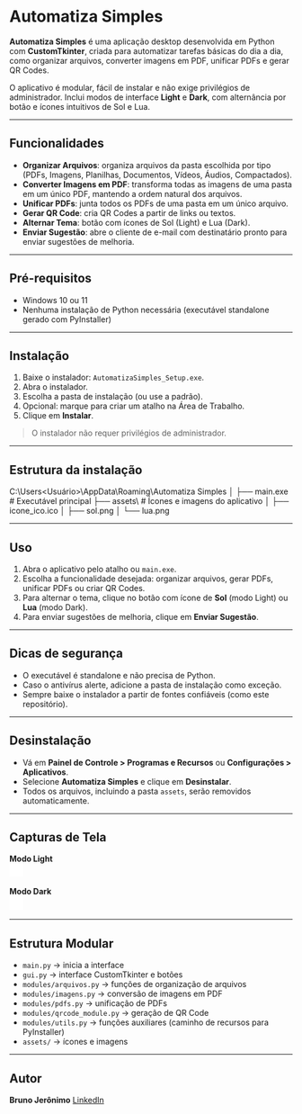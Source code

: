 # Automatiza Simples

**Automatiza Simples** é uma aplicação desktop desenvolvida em Python com **CustomTkinter**, criada para automatizar tarefas básicas do dia a dia, como organizar arquivos, converter imagens em PDF, unificar PDFs e gerar QR Codes.

O aplicativo é modular, fácil de instalar e não exige privilégios de administrador. Inclui modos de interface **Light** e **Dark**, com alternância por botão e ícones intuitivos de Sol e Lua.

---

## Funcionalidades

- **Organizar Arquivos**: organiza arquivos da pasta escolhida por tipo (PDFs, Imagens, Planilhas, Documentos, Vídeos, Áudios, Compactados).  
- **Converter Imagens em PDF**: transforma todas as imagens de uma pasta em um único PDF, mantendo a ordem natural dos arquivos.  
- **Unificar PDFs**: junta todos os PDFs de uma pasta em um único arquivo.  
- **Gerar QR Code**: cria QR Codes a partir de links ou textos.  
- **Alternar Tema**: botão com ícones de Sol (Light) e Lua (Dark).  
- **Enviar Sugestão**: abre o cliente de e-mail com destinatário pronto para enviar sugestões de melhoria.  

---

## Pré-requisitos

- Windows 10 ou 11  
- Nenhuma instalação de Python necessária (executável standalone gerado com PyInstaller)  

---

## Instalação

1. Baixe o instalador: `AutomatizaSimples_Setup.exe`.  
2. Abra o instalador.  
3. Escolha a pasta de instalação (ou use a padrão).  
4. Opcional: marque para criar um atalho na Área de Trabalho.  
5. Clique em **Instalar**.  

> O instalador não requer privilégios de administrador.  

---

## Estrutura da instalação
C:\Users<Usuário>\AppData\Roaming\Automatiza Simples
│
├── main.exe # Executável principal
├── assets\ # Ícones e imagens do aplicativo
│ ├── icone_ico.ico
│ ├── sol.png
│ └── lua.png

---

## Uso

1. Abra o aplicativo pelo atalho ou `main.exe`.  
2. Escolha a funcionalidade desejada: organizar arquivos, gerar PDFs, unificar PDFs ou criar QR Codes.  
3. Para alternar o tema, clique no botão com ícone de **Sol** (modo Light) ou **Lua** (modo Dark).  
4. Para enviar sugestões de melhoria, clique em **Enviar Sugestão**.  

---

## Dicas de segurança

- O executável é standalone e não precisa de Python.  
- Caso o antivírus alerte, adicione a pasta de instalação como exceção.  
- Sempre baixe o instalador a partir de fontes confiáveis (como este repositório).  

---

## Desinstalação

- Vá em **Painel de Controle > Programas e Recursos** ou **Configurações > Aplicativos**.  
- Selecione **Automatiza Simples** e clique em **Desinstalar**.  
- Todos os arquivos, incluindo a pasta `assets`, serão removidos automaticamente.  

---

## Capturas de Tela

**Modo Light**  
![Light Theme](assets/sol.png)  

**Modo Dark**  
![Dark Theme](assets/lua.png)  

---

## Estrutura Modular

- `main.py` → inicia a interface  
- `gui.py` → interface CustomTkinter e botões  
- `modules/arquivos.py` → funções de organização de arquivos  
- `modules/imagens.py` → conversão de imagens em PDF  
- `modules/pdfs.py` → unificação de PDFs  
- `modules/qrcode_module.py` → geração de QR Code  
- `modules/utils.py` → funções auxiliares (caminho de recursos para PyInstaller)  
- `assets/` → ícones e imagens  

---

## Autor

**Bruno Jerônimo**
[LinkedIn](https://www.linkedin.com/in/bruno-jeronimo/)
